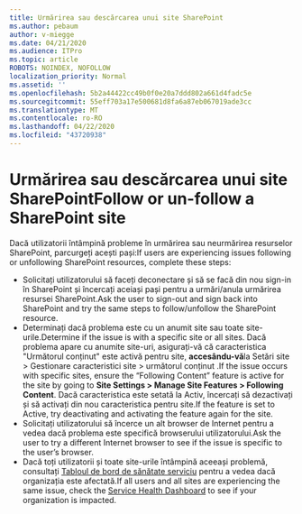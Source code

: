 ```yaml
---
title: Urmărirea sau descărcarea unui site SharePoint
ms.author: pebaum
author: v-miegge
ms.date: 04/21/2020
ms.audience: ITPro
ms.topic: article
ROBOTS: NOINDEX, NOFOLLOW
localization_priority: Normal
ms.assetid: ''
ms.openlocfilehash: 5b2a44422cc49b0f0e20a7ddd802a661d4fadc5e
ms.sourcegitcommit: 55eff703a17e500681d8fa6a87eb067019ade3cc
ms.translationtype: MT
ms.contentlocale: ro-RO
ms.lasthandoff: 04/22/2020
ms.locfileid: "43720938"
---
```

# <a name="follow-or-un-follow-a-sharepoint-site"></a><span data-ttu-id="4702a-102">Urmărirea sau descărcarea unui site SharePoint</span><span class="sxs-lookup"><span data-stu-id="4702a-102">Follow or un-follow a SharePoint site</span></span>

<span data-ttu-id="4702a-103">Dacă utilizatorii întâmpină probleme în urmărirea sau neurmărirea resurselor SharePoint, parcurgeți acești pași:</span><span class="sxs-lookup"><span data-stu-id="4702a-103">If users are experiencing issues following or unfollowing SharePoint resources, complete these steps:</span></span>

* <span data-ttu-id="4702a-104">Solicitați utilizatorului să faceți deconectare și să se facă din nou sign-in în SharePoint și încercați aceiași pași pentru a urmări/anula urmărirea resursei SharePoint.</span><span class="sxs-lookup"><span data-stu-id="4702a-104">Ask the user to sign-out and sign back into SharePoint and try the same steps to follow/unfollow the SharePoint resource.</span></span>
* <span data-ttu-id="4702a-105">Determinați dacă problema este cu un anumit site sau toate site-urile.</span><span class="sxs-lookup"><span data-stu-id="4702a-105">Determine if the issue is with a specific site or all sites.</span></span> <span data-ttu-id="4702a-106">Dacă problema apare cu anumite site-uri, asigurați-vă că caracteristica "Următorul conținut" este activă pentru site, **accesându-vă**la Setări site > Gestionare caracteristici site > următorul conținut .</span><span class="sxs-lookup"><span data-stu-id="4702a-106">If the issue occurs with specific sites, ensure the “Following Content” feature is active for the site by going to **Site Settings > Manage Site Features > Following Content**.</span></span> <span data-ttu-id="4702a-107">Dacă caracteristica este setată la Activ, încercați să dezactivați și să activați din nou caracteristica pentru site.</span><span class="sxs-lookup"><span data-stu-id="4702a-107">If the feature is set to Active, try deactivating and activating the feature again for the site.</span></span>
* <span data-ttu-id="4702a-108">Solicitați utilizatorului să încerce un alt browser de Internet pentru a vedea dacă problema este specifică browserului utilizatorului.</span><span class="sxs-lookup"><span data-stu-id="4702a-108">Ask the user to try a different Internet browser to see if the issue is specific to the user’s browser.</span></span>
* <span data-ttu-id="4702a-109">Dacă toți utilizatorii și toate site-urile întâmpină aceeași problemă, consultați [Tabloul de bord de sănătate serviciu](https://admin.microsoft.com/AdminPortal/Home#/servicehealth) pentru a vedea dacă organizația este afectată.</span><span class="sxs-lookup"><span data-stu-id="4702a-109">If all users and all sites are experiencing the same issue, check the [Service Health Dashboard](https://admin.microsoft.com/AdminPortal/Home#/servicehealth) to see if your organization is impacted.</span></span>
